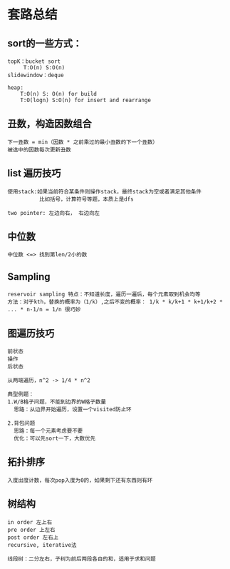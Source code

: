 套路总结
=====
   sort的一些方式：
   ----
    topK：bucket sort
         T:O(n) S:O(n)
    slidewindow：deque
    
    heap:
        T:O(n) S: O(n) for build 
        T:O(logn) S:O(n) for insert and rearrange
    
   丑数，构造因数组合
   ----
    下一丑数 = min（因数 * 之前乘过的最小丑数的下一个丑数）
    被选中的因数每次更新丑数
   
   list 遍历技巧
   ----  
    使用stack:如果当前符合某条件则操作stack，最终stack为空或者满足其他条件
              比如括号，计算符号等题，本质上是dfs
              
    two pointer: 左边向右， 右边向左
   
   中位数
   ----
    中位数 <=> 找到第len/2小的数
    
   Sampling
   ----
    reservoir sampling 特点：不知道长度，遍历一遍后，每个元素取到机会均等
    方法：对于kth，替换的概率为（1/k）,之后不变的概率： 1/k * k/k+1 * k+1/k+2 * ... * n-1/n = 1/n 很巧妙
   
   图遍历技巧
   ----
    前状态
    操作
    后状态
    
    从两端遍历，n^2 -> 1/4 * n^2
    
    典型例题：
    1.W/B格子问题，不能到边界的W格子数量 
      思路：从边界开始遍历，设置一个visited防止环
      
    2.背包问题
      思路：每一个元素考虑要不要
      优化：可以先sort一下，大数优先
   
   拓扑排序
   ----
    入度出度计数，每次pop入度为0的，如果剩下还有东西则有环
   
   树结构
   ----
    in order 左上右
    pre order 上左右
    post order 左右上
    recursive, iterative法
    
    线段树：二分左右，子树为前后两段各自的和，适用于求和问题
   

